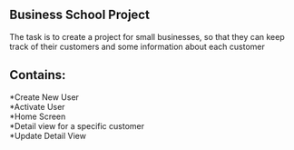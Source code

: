 ## Business School Project

The task is to create a project for small businesses, so that they can keep track of their customers and some information about each customer

## Contains: 
*Create New User<br/>
*Activate User<br/>
*Home Screen<br/>
*Detail view for a specific customer<br/>
*Update Detail View<br/>